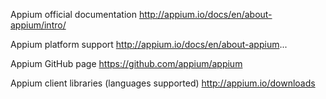 Appium official documentation
http://appium.io/docs/en/about-appium/intro/

Appium platform support
http://appium.io/docs/en/about-appium...

Appium GitHub page
https://github.com/appium/appium

Appium client libraries (languages supported)
http://appium.io/downloads